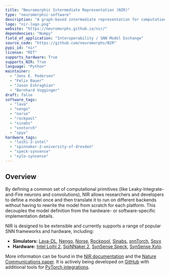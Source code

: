 ```yaml
---
title: "Neuromorphic Intermediate Representation (NIR)"
type: "neuromorphic-software"
description: "A graph-based intermediate representation for computational graphs of spiking neural networks, enabling interoperability across different simulators and hardware."
logo: "nir-logo.png"
website: "https://neuromorphs.github.io/nir/"
dependencies: "Numpy"
field_of_application: "Interoperability / SNN Model Exchange"
source_code: "https://github.com/neuromorphs/NIR"
pypi_id: "nir"
license: "MIT"
supports_hardware: True
supports_NIR: True
language: "Python"
maintainer:
  - "Jens E. Pedersen"
  - "Felix Bauer"
  - "Jason Eshraghian"
  - "Bernhard Vogginger"
draft: false
software_tags:
  - "lava"
  - "nengo"
  - "norse"
  - "rockpool"
  - "sinabs"
  - "snntorch"
  - "spyx"
hardware_tags:
  - "loihi-2-intel"
  - "spinnaker-2-university-of-dresden"
  - "speck-synsense"
  - "xylo-synsense"
---
```


## Overview

By defining a common set of computational primitives (like Leaky-Integrate-and-Fire neurons and convolutions), NIR allows researchers and developers to define a model once and then translate it to run on different backends without having to rewrite the model from scratch for each platform. This decouples the model definition from the hardware- or software-specific implementation details.

NIR is designed to be extensible and currently supports a range of popular SNN frameworks and hardware, including:
-   **Simulators:** [Lava-DL](/neuromorphic-computing/software/snn-frameworks/lava/), [Nengo](/neuromorphic-computing/software/snn-frameworks/nengo/), [Norse](/neuromorphic-computing/software/snn-frameworks/norse/), [Rockpool](/neuromorphic-computing/software/snn-frameworks/rockpool/), [Sinabs](/neuromorphic-computing/software/snn-frameworks/sinabs/), [snnTorch](/neuromorphic-computing/software/snn-frameworks/snntorch/), [Spyx](/neuromorphic-computing/software/snn-frameworks/spyx/)
-   **Hardware:** [Intel Loihi 2](/neuromorphic-computing/hardware/loihi-2-intel/), [SpiNNaker 2](/neuromorphic-computing/hardware/spinnaker-2-university-of-dresden/), [SynSense Speck](/neuromorphic-computing/hardware/speck-synsense/), [SynSense Xylo](/neuromorphic-computing/hardware/xylo-synsense/).

More information can be found in the [NIR documentation](https://neuroir.org/docs/) and the [Nature Communications paper](https://www.nature.com/articles/s41467-024-52259-9).
It is actively being developed on [GitHub](https://github.com/neuromorphs/nir) with additional tools for [PyTorch integrations](https://github.com/neuromorphs/nirtorch).
